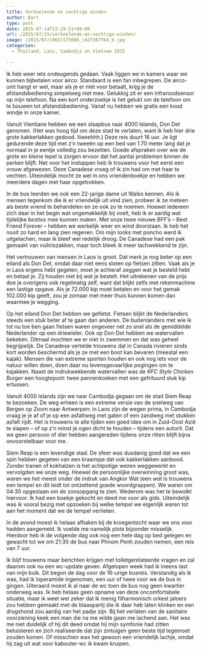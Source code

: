 ```yaml
---
title: Verkoelende en vochtige winden
author: Bart
type: post
date: 2015-07-14T23:29:51+00:00
url: /2015/07/15/verkoelende-en-vochtige-winden/
image: /2015/07/19657175086_c42f387fb4_b.jpg
categories:
  - Thailand, Laos, Cambodja en Vietnam 2015

---
```

Ik heb weer iets ondeugends gedaan. Vaak liggen we in kamers waar we kunnen bijbetalen voor airco. Standaard is een fan inbegrepen. De airco-unit hangt er wel, maar als je er niet voor betaalt, krijg je de afstandsbediening simpelweg niet mee. Gelukkig zit er een infraroodsensor op mijn telefoon. Na een kort onderzoekje is het gelukt om de telefoon om te bouwen tot afstandsbediening. Vanaf nu hebben we gratis een koud windje in onze kamer.

Vanuit Vientiane hebben we een slaapbus naar 4000 Islands, Don Det genomen. (Het was hoog tijd om deze stad te verlaten, want ik heb hier drie grote kakkerlakken gedood. Iiieeehhh.) Deze reis duurt 16 uur. Je ligt gedurende deze tijd met z&#8217;n tweeën op een bed van 1.70 meter lang dat je normaal in je eentje volledig zou bezetten. Goede afspraken over wie de grote en kleine lepel is zorgen ervoor dat het aantal problemen binnen de perken blijft. Net voor het instappen heb ik trouwens voor het eerst een vrouw afgewezen. Deze Canadese vroeg of ik zin had om met haar te vechten. Uiteindelijk mocht ze wel in ons vriendenboekje en hebben we meerdere dagen met haar opgetrokken.

In de bus leerden we ook een 22-jarige dame uit Wales kennen. Als ik mensen tegenkom die ik er vriendelijk uit vind zien, probeer ik ze meteen als beste vriend te behandelen en ze ook zo te noemen. Hoewel iedereen zich daar in het begin wat ongemakkelijk bij voelt, heb ik er aardig wat tijdelijke _besties_ mee kunnen maken. Met onze twee nieuwe _BFF&#8217;s_ &#8211; Best Friend Forever &#8211; hebben we werkelijk weer en wind doorstaan. Ik heb het nooit zo hard en lang zien regenen. Om mijn looks met poncho werd ik uitgelachen, maar ik bleef wel redelijk droog. De Canadese had een pak gemaakt van vuilniszakken, maar toch bleek ik meer lachwekkend te zijn.

Het vertrouwen van mensen in Laos is groot. Dat merk je nog beter op een eiland als Don Det, omdat daar niet eens sloten op fietsen zitten. Vaak als je in Laos ergens hebt gegeten, moet je achteraf zeggen wat je besteld hebt en betaal je. Zij houden niet bij wat je bestelt. Het uitrekenen van de prijs doe je overigens ook regelmatig zelf, want dat blijkt zelfs met rekenmachine een lastige opgave. Als je 72.000 kip moet betalen en voor het gemak 102.000 kip geeft, zou je zomaar met meer thuis kunnen komen dan waarmee je wegging.

Op het eiland Don Det hebben we gefietst. Fietsen blijkt de Nederlanders steeds een stuk beter af te gaan dan anderen. De buitenlanders met wie ik tot nu toe ben gaan fietsen waren ongeveer net zo snel als de gemiddelde Nederlander op een driewieler. Ook op Don Det hebben we watervallen bekeken. Ditmaal mochten we er niet in zwemmen en dat was geheel begrijpelijk. De Canadese vertelde trouwens dat in Canada rivieren sinds kort worden beschermd als je ze met een boot kan bevaren (meestal een kajak). Mensen die van extreme sporten houden en ook nog iets voor de natuur willen doen, doen daar nu levensgevaarlijke pogingen om te kajakken. Naast de indrukwekkende watervallen was de _KFC Style Chicken Burger_ een hoogtepunt: twee pannenkoeken met een gefrituurd stuk kip ertussen.

Vanuit 4000 Islands zijn we naar Cambodja gegaan om de stad Siem Reap te bezoeken. De weg erheen is een extreme versie van de snelweg van Bergen op Zoom naar Antwerpen: in Laos zijn de wegen prima, in Cambodja vraag je je af of je op een asfaltweg met gaten of een zandweg met stukken asfalt rijdt. Het is trouwens te alle tijden een goed idee om in Zuid-Oost Azië te slapen &#8211; of op z&#8217;n minst je ogen dicht te houden &#8211; tijdens een autorit. Dat we geen persoon of dier hebben aangereden tijdens onze ritten blijft bijna onvoorstelbaar voor me.

Siem Reap is een levendige stad. De sfeer was dusdanig goed dat we een spin hebben gegeten van een kraampje dat ook kakkerlakken aanbood. Zonder tranen of kokhalzen is het achtpotige wezen weggewerkt en vervolgden we onze weg. Hoewel de persoonlijke overwinning groot was, waren we het meest onder de indruk van Angkor Wat (een _wat_ is trouwens een tempel en dit leidt tot ontzettend goede woordgrappen). We waren om 04:30 opgestaan om de zonsopgang te zien. Wederom was het te bewolkt hiervoor. Ik had een boekje gekocht en deed me voor als gids. Uiteindelijk was ik vooral bezig met opzoeken bij welke tempel we eigenlijk waren tot aan het moment dat we de tempel verlieten.

In de avond moest ik helaas afhaken bij de kroegentocht waar we ons voor hadden aangemeld. Ik voelde me namelijk plots bijzonder misselijk. Hierdoor heb ik de volgende dag ook nog een hele dag op bed gelegen en gewacht tot we om 21:30 de bus naar Phnom Penh zouden nemen, een reis van 7 uur.

Ik blijf trouwens maar berichten krijgen met toiletgerelateerde vragen en zal daarom ook nu een wc-update geven. Afgelopen week had ik ineens last van mijn buik. Dit begon de dag voor de 16-urige busreis. Verstandig als ik was, had ik loperamide ingenomen, een uur of twee voor we de bus in gingen. Uiteraard moest ik al naar de wc toen de bus nog geen kwartier onderweg was. Ik heb helaas geen opname van deze oncomfortabele situatie, maar ik weet wel zeker dat ik menig filharmonisch orkest jaloers zou hebben gemaakt met de blaaspartij die ik daar heb laten klinken en een drugshond zou aardig van het padje zijn. Bij het verlaten van de sanitaire voorziening keek een man die na me wilde gaan me lachend aan. Het was me niet duidelijk of hij dit deed omdat hij mijn symfonie had zitten beluisteren en zich realiseerde dat zijn zintuigen geen beste tijd tegemoet zouden komen. Of misschien was het gewoon een vriendelijk lachje, omdat hij zag uit wat voor kabouter-wc ik kwam kruipen.

